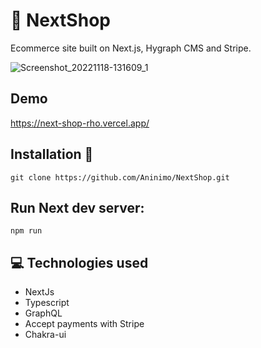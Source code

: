 # 🛒 NextShop
Ecommerce site built on Next.js, Hygraph CMS and Stripe.

![Screenshot_20221118-131609_1](https://user-images.githubusercontent.com/75839810/202751652-8ba2e4ed-3c24-4381-bb1e-537689076969.jpg)

## Demo
https://next-shop-rho.vercel.app/

## Installation 💾
```
git clone https://github.com/Aninimo/NextShop.git
```

## Run Next dev server:
```
npm run
```

## 💻 Technologies used
<ul>
   <li>NextJs</li>
   <li>Typescript</li>
   <li>GraphQL</li>
   <li>Accept payments with Stripe</li>
   <li>Chakra-ui</li>
</ul>
